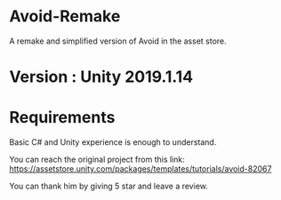 # Avoid-Remake
 A remake and simplified version of Avoid in the asset store.
 
# Version : Unity 2019.1.14

# Requirements
Basic C# and Unity experience is enough to understand.

You can reach the original project from this link: 
https://assetstore.unity.com/packages/templates/tutorials/avoid-82067

You can thank him by giving 5 star and leave a review.
